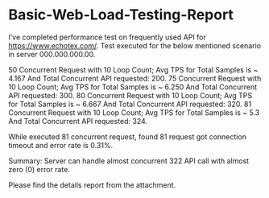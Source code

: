 # Basic-Web-Load-Testing-Report

I’ve completed performance test on frequently used API for https://www.echotex.com/. 
Test executed for the below mentioned scenario in server 000.000.000.00. 

50 Concurrent Request with 10 Loop Count; Avg TPS for Total Samples is ~ 4.167 And Total Concurrent API requested: 200.
75 Concurrent Request with 10 Loop Count; Avg TPS for Total Samples is ~ 6.250 And Total Concurrent API requested: 300.
80 Concurrent Request with 10 Loop Count; Avg TPS for Total Samples is ~ 6.667 And Total Concurrent API requested: 320.
81 Concurrent Request with 10 Loop Count; Avg TPS for Total Samples is ~ 5.3 And Total Concurrent API requested: 324.

While executed 81 concurrent request, found  81 request got connection timeout and error rate is 0.31%. 

Summary: Server can handle almost concurrent 322 API call with almost zero (0) error rate.

Please find the details report from the attachment.
